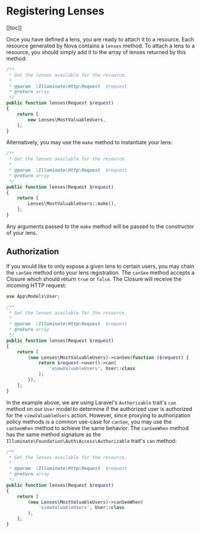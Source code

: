 # Registering Lenses

[[toc]]

Once you have defined a lens, you are ready to attach it to a resource. Each resource generated by Nova contains a `lenses` method. To attach a lens to a resource, you should simply add it to the array of lenses returned by this method:

```php
/**
 * Get the lenses available for the resource.
 *
 * @param  \Illuminate\Http\Request  $request
 * @return array
 */
public function lenses(Request $request)
{
    return [
        new Lenses\MostValuableUsers,
    ];
}
```

Alternatively, you may use the `make` method to instantiate your lens:

```php
/**
 * Get the lenses available for the resource.
 *
 * @param  \Illuminate\Http\Request  $request
 * @return array
 */
public function lenses(Request $request)
{
    return [
        Lenses\MostValuableUsers::make(),
    ];
}
```

Any arguments passed to the `make` method will be passed to the constructor of your lens.

## Authorization

If you would like to only expose a given lens to certain users, you may chain the `canSee` method onto your lens registration. The `canSee` method accepts a Closure which should return `true` or `false`. The Closure will receive the incoming HTTP request:

```php
use App\Models\User;

/**
 * Get the lenses available for the resource.
 *
 * @param  \Illuminate\Http\Request  $request
 * @return array
 */
public function lenses(Request $request)
{
    return [
        (new Lenses\MostValuableUsers)->canSee(function ($request) {
            return $request->user()->can(
                'viewValuableUsers', User::class
            );
        }),
    ];
}
```

In the example above, we are using Laravel's `Authorizable` trait's `can` method on our `User` model to determine if the authorized user is authorized for the `viewValuableUsers` action. However, since proxying to authorization policy methods is a common use-case for `canSee`, you may use the `canSeeWhen` method to achieve the same behavior. The `canSeeWhen` method has the same method signature as the `Illuminate\Foundation\Auth\Access\Authorizable` trait's `can` method:

```php
/**
 * Get the lenses available for the resource.
 *
 * @param  \Illuminate\Http\Request  $request
 * @return array
 */
public function lenses(Request $request)
{
    return [
        (new Lenses\MostValuableUsers)->canSeeWhen(
            'viewValuableUsers', User::class
        ),
    ];
}
```
